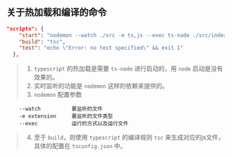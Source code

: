 ## 关于热加载和编译的命令
```json
"scripts": {
    "start": "nodemon --watch ./src -e ts,js --exec ts-node ./src/index.ts",
    "build": "tsc",
    "test": "echo \"Error: no test specified\" && exit 1"
  },
```
> 1. `typescript` 的热加载是需要 `ts-node` 进行启动的，用 `node` 启动是没有效果的。  
> 2. 实时监听的功能是 `nodemon` 这样的依赖来提供的。  
> 3. `nodemon` 配置参数

        --watch          要监听的文件
        -e extension     要监听的文件类型
        --exec           运行的方式以及运行文件   

> 4. 至于 `build`，则使用 `typescript` 的编译规则 `tsc` 来生成对应的js文件，具体的配置在 `tsconfig.json` 中。
